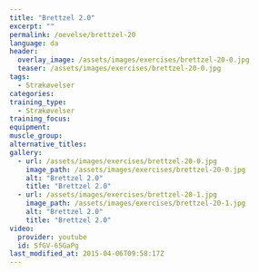 ```yaml
---
title: "Brettzel 2.0"
excerpt: ""
permalink: /oevelse/brettzel-20
language: da
header:
  overlay_image: /assets/images/exercises/brettzel-20-0.jpg
  teaser: /assets/images/exercises/brettzel-20-0.jpg
tags:
  - Strækøvelser
categories:
training_type: 
  - Strækøvelser
training_focus: 
equipment:
muscle_group:
alternative_titles:
gallery:
  - url: /assets/images/exercises/brettzel-20-0.jpg
    image_path: /assets/images/exercises/brettzel-20-0.jpg
    alt: "Brettzel 2.0"
    title: "Brettzel 2.0"
  - url: /assets/images/exercises/brettzel-20-1.jpg
    image_path: /assets/images/exercises/brettzel-20-1.jpg
    alt: "Brettzel 2.0"
    title: "Brettzel 2.0"
video:
  provider: youtube
  id: SfGV-65GaPg
last_modified_at: 2015-04-06T09:58:17Z
---
```



